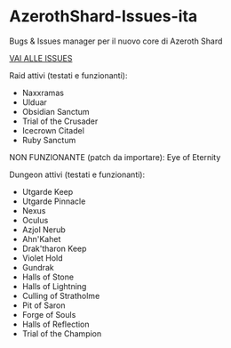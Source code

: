 # AzerothShard-Issues-ita

Bugs & Issues manager per il nuovo core di Azeroth Shard

[VAI ALLE ISSUES](https://github.com/AzerothShard/AzerothShard-Issues-ita/issues)

Raid attivi (testati e funzionanti):
- Naxxramas
- Ulduar
- Obsidian Sanctum
- Trial of the Crusader
- Icecrown Citadel
- Ruby Sanctum

NON FUNZIONANTE (patch da importare): Eye of Eternity

Dungeon attivi (testati e funzionanti):
- Utgarde Keep
- Utgarde Pinnacle
- Nexus
- Oculus
- Azjol Nerub
- Ahn'Kahet
- Drak'tharon Keep
- Violet Hold
- Gundrak
- Halls of Stone
- Halls of Lightning
- Culling of Stratholme
- Pit of Saron
- Forge of Souls
- Halls of Reflection
- Trial of the Champion
